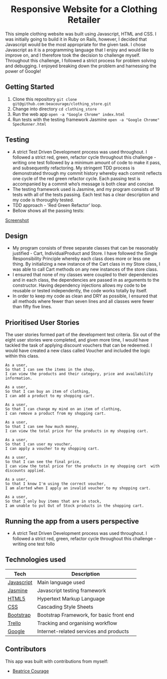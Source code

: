 <h1 align="center">Responsive Website for a Clothing Retailer</h1>

This simple clothing website was built using Javascript, HTML and CSS. I was initially going to build it in Ruby on Rails, however, I decided that Javascript would be the most appropriate for the given task. I chose Javascript as it is a programming language that I enjoy and would like to improve on, and I therefore took the decision to challenge myself.  Throughout this challenge, I followed a strict process for problem solving and debugging. I enjoyed breaking down the problem and harnessing the power of Google!

## Getting Started

1. Clone this repository `git clone git@github.com:beacourage/clothing_store.git`
2. Change into directory `cd clothing_store`
4. Run the web app `open -a "Google Chrome" index.html`
5. Run tests with the testing framework Jasmine `open -a "Google Chrome" SpecRunner.html`

## Testing

* A strict Test Driven Development process was used throughout. I followed a strict red, green, refactor cycle throughout this challenge - writing one test followed by a minimum amount of code to make it pass, and subsequently refactoring. My stringent TDD process is demonstrated through my commit history whereby  each commit reflects one cycle of the red green refactor cycle. Each passing test is accompanied by a commit who’s message is both clear and concise.
* The testing framework used is Jasmine, and my program consists of 19 tests with all of the tests passing. Each test has a clear description and my code is thoroughly tested.  
* TDD approach - 'Red Green Refactor' loop.
* Bellow shows all the passing tests:

[Screenshot](Screenshot_tests.png)

## Design

* My program consists of three separate classes that can be reasonably justified - Cart, IndividualProduct and Store. I have followed the Single Responsibility Principle whereby each class does more or less one thing. By initializing a new instance of the Cart class in my Store class, I was able to call Cart methods on any new instances of the store class.
* I ensured that none of my classes were coupled to their dependencies and in each class, the dependencies are passed in as arguments to the constructor. Having dependency injections allows my code to be reusable or tested independently, the code works totally by itself.
* In order to keep my code as clean and DRY as possible, I ensured that all methods where fewer than seven lines and all classes were fewer than fifty five lines.


## Prioritised User Stories

The user stories formed part of the development test criteria. Six out of the eight user stories were completed, and given more time, I would have tackled the task of applying discount vouchers that can be redeemed. I would have created a new class called Voucher and included the logic within this class.

```
As a user,
So that I can see the items in the shop,
I can view the products and their category, price and availability information.

As a user,
So that I can buy an item of clothing,
I can add a product to my shopping cart.

As a user,
So that I can change my mind on an item of clothing,
I can remove a product from my shopping cart.

As a user,
So that I can see how much money,
I can view the total price for the products in my shopping cart.

As a user,
So that I can user my voucher,
I can apply a voucher to my shopping cart.

As a user,
So that I can see the final price,
I can view the total price for the products in my shopping cart  with discounts applied.

As a user,
So that I know I'm using the correct voucher,
I am alerted when I apply an invalid voucher to my shopping cart.

As a user,
So that I only buy items that are in stock,
I am unable to put Out of Stock products in the shopping cart.
```

## Running the app from a users perspective

* A strict Test Driven Development process was used throughout. I followed a strict red, green, refactor cycle throughout this challenge - writing one test follo


## Technologies used

Tech | Description
------------- | -------------
[Javascript](https://www.javascript.com/) | Main language used
[Jasmine](https://jasmine.github.io) | Javascript testing framework
[HTML5](https://www.w3schools.com/html/default.asp) | Hypertext Markup Language
[CSS](https://www.w3schools.com/css/) | Cascading Style Sheets
[Bootstrap](http://getbootstrap.com) | Bootstrap Framework, for basic front end
[Trello](https://trello.com/) | Tracking and organising workflow
[Google](https://www.google.co.uk/) | Internet-related services and products

## Contributors

This app was built with contributions from myself:
* [Beatrice Courage](https://github.com/beacourage)
